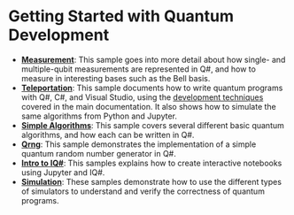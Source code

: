 # Getting Started with Quantum Development

- **[Measurement](./measurement/)**:
  This sample goes into more detail about how single- and multiple-qubit measurements are represented in Q#, and how to measure in interesting bases such as the Bell basis.
- **[Teleportation](./teleportation/)**:
  This sample documents how to write quantum programs with Q#, C#, and Visual Studio, using the [development techniques](https://docs.microsoft.com/azure/quantum/user-guide) covered in the main documentation.
  It also shows how to simulate the same algorithms from Python and Jupyter.
- **[Simple Algorithms](./simple-algorithms/)**:
  This sample covers several different basic quantum algorithms, and how each can be written in Q#.
- **[Qrng](./qrng/)**:
  This sample demonstrates the implementation of a simple quantum random number generator in Q#.
- **[Intro to IQ#](./intro-to-iqsharp/)**:
  This samples explains how to create interactive notebooks using Jupyter and IQ#.
- **[Simulation](./simulation/)**:
  These samples demonstrate how to use the different types of simulators to understand and verify the correctness of quantum programs.
